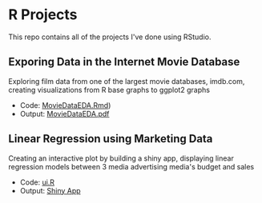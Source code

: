 # R Projects
This repo contains all of the projects I've done using RStudio.

## Exporing Data in the Internet Movie Database
Exploring film data from one of the largest movie databases, imdb.com, creating visualizations from R base graphs to ggplot2 graphs
- Code: [MovieDataEDA.Rmd](https://github.com/jriggs3420/RProjects/blob/main/MovieDataEDA/MovieDataEDA.Rmd))
- Output: [MovieDataEDA.pdf](https://github.com/jriggs3420/RProjects/blob/main/MovieDataEDA/MovieDataEDA.pdf)

## Linear Regression using Marketing Data
Creating an interactive plot by building a shiny app, displaying linear regression models between 3 media advertising media's budget and sales
- Code: [ui.R](https://github.com/jriggs3420/RProjects/blob/main/ShinyApp_Regression/ui.R)
- Output: [Shiny App](https://github.com/jriggs3420/RProjects/blob/main/ShinyApp_Regression/server.R)
